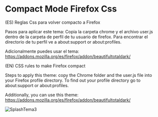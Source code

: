 # Compact Mode Firefox Css
(ES) Reglas Css para volver compacto a Firefox

Pasos para aplicar este tema:
Copia la carpeta chrome y el archivo user.js dentro de la carpeta de perfil de tu usuario de firefox. Para encontrar el directorio de tu perfil ve a about:support or about:profiles.

Adicionalmente puedes usar el tema: https://addons.mozilla.org/es/firefox/addon/beautifultotaldark/

(EN) CSS rules to make Firefox compact

Steps to apply this theme: copy the Chrome folder and the user.js file into your Firefox profile directory. To find out your profile directory go to about:support or about:profiles.

Additionally, you can use this theme: https://addons.mozilla.org/es/firefox/addon/beautifultotaldark/


![SplashTema3](https://user-images.githubusercontent.com/22057609/116309650-a3b94000-a76e-11eb-9776-bdd61cd5b8dd.png)


